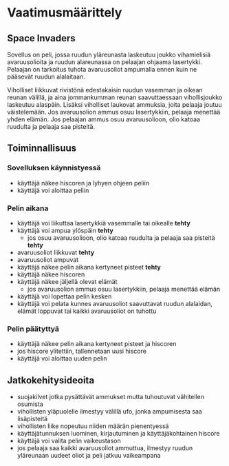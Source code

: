 # Vaatimusmäärittely

## Space Invaders

Sovellus on peli, jossa ruudun yläreunasta laskeutuu joukko vihamielisiä avaruusolioita ja ruudun alareunassa on pelaajan ohjaama lasertykki. Pelaajan on tarkoitus tuhota avaruusoliot ampumalla ennen kuin ne pääsevät ruudun alalaitaan. 

Viholliset liikkuvat rivistönä edestakaisin ruudun vasemman ja oikean reunan välillä, ja aina jommankumman reunan saavuttaessaan vihollisjoukko laskeutuu alaspäin. Lisäksi viholliset laukovat ammuksia, joita pelaaja joutuu väistelemään. Jos avaruusolion ammus osuu lasertykkiin, pelaaja menettää yhden elämän. Jos pelaajan ammus osuu avaruusolioon, olio katoaa ruudulta ja pelaaja saa pisteitä. 

## Toiminnallisuus

### Sovelluksen käynnistyessä
- käyttäjä näkee hiscoren ja lyhyen ohjeen peliin
- käyttäjä voi aloittaa peliin

### Pelin aikana
- käyttäjä voi liikuttaa lasertykkiä vasemmalle tai oikealle __tehty__
- käyttäjä voi ampua ylöspäin __tehty__
    - jos osuu avaruusolioon, olio katoaa ruudulta ja pelaaja saa pisteitä __tehty__
- avaruusoliot liikkuvat __tehty__
- avaruusoliot ampuvat
- käyttäjä näkee pelin aikana kertyneet pisteet __tehty__
- käyttäjä näkee hiscoren
- käyttäjä näkee jäljellä olevat elämät
    - jos avaruusolion ammus osuu lasertykkiin, pelaaja menettää elämän
- käyttäjä voi lopettaa pelin kesken
- käyttäjä voi pelata kunnes avaruusoliot saavuttavat ruudun alalaidan, elämät loppuvat tai kaikki avaruusoliot on tuhottu

### Pelin päätyttyä
- käyttäjä näkee pelin aikana kertyneet pisteet ja hiscoren
- jos hiscore ylitettiin, tallennetaan uusi hiscore
- käyttäjä voi aloittaa uuden pelin


## Jatkokehitysideoita
- suojakilvet jotka pysättävät ammukset mutta tuhoutuvat vähitellen osumista
- vihollisten yläpuolelle ilmestyy välillä ufo, jonka ampumisesta saa lisäpisteitä
- vihollisten liike nopeutuu niiden määrän pienentyessä
- käyttäjätunnuksen luominen, kirjautuminen ja käyttäjäkohtainen hiscore
- käyttäjä voi valita pelin vaikeustason
- jos pelaaja saa kaikki avaruusoliot ammuttua, ilmestyy ruudun yläreunaan uudeet oliot ja peli jatkuu vaikeampana

